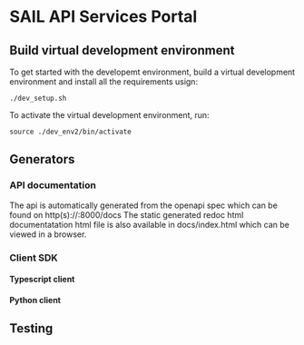 # SAIL API Services Portal

## Build virtual development environment
To get started with the developemt environment, build a virtual development environment and install all the requirements usign:
```
./dev_setup.sh
```

To activate the virtual development environment, run:
```
source ./dev_env2/bin/activate
```
## Generators
<TBD>

### API documentation
The api is automatically generated from the openapi spec which can be found on http(s)://<hostname>:8000/docs
The static generated redoc html documentatation html file is also available in docs/index.html which can be viewed in a browser.

### Client SDK

#### Typescript client
<TBD>

#### Python client
<TBD>

## Testing
<TBD>
